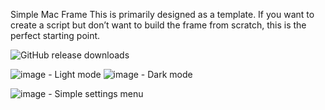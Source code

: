 Simple Mac Frame
This is primarily designed as a template. If you want to create a script but don’t want to build the frame from scratch, this is the perfect starting point.

![GitHub release downloads](https://img.shields.io/github/downloads/Menco-Scripts/tablet-frame/total)

![image](https://github.com/user-attachments/assets/7a9ead5a-c2e1-4ccd-8972-234306dbbb34) - Light mode
![image](https://github.com/user-attachments/assets/9e7523fc-30b5-4d48-b336-01dbb6383a8e) - Dark mode

![image](https://github.com/user-attachments/assets/51e7be00-ead7-44d7-b5bc-e329cb574691) - Simple settings menu


